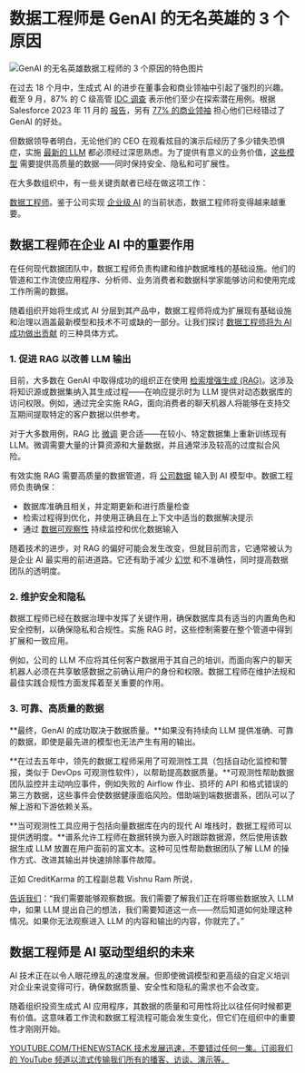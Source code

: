 # 数据工程师是 GenAI 的无名英雄的 3 个原因

![GenAI 的无名英雄数据工程师的 3 个原因的特色图片](https://cdn.thenewstack.io/media/2024/03/4ba5b17e-technology-4256272_1280-1024x683.jpg)

在过去 18 个月中，生成式 AI 的进步在董事会和商业领袖中引起了强烈的兴趣。截至 9 月，87% 的 C 级高管 [IDC 调查](https://www.idc.com/getdoc.jsp?containerId=US50123123&pageType=PRINTFRIENDLY) 表示他们至少在探索潜在用例。根据 Salesforce 2023 年 11 月的 [报告](https://www.salesforce.com/resources/research-reports/state-of-data-analytics/)，另有 [77% 的商业领袖](https://www.salesforce.com/resources/research-reports/state-of-data-analytics/) 担心他们已经错过了 GenAI 的好处。

但数据领导者明白，无论他们的 CEO 在观看炫目的演示后经历了多少错失恐惧症，实施 [最新的 LLM](https://thenewstack.io/large-language-models-open-source-llms-in-2023/) 都必须经过深思熟虑。为了提供有意义的业务价值，[这些模型](https://thenewstack.io/the-building-blocks-of-llms-vectors-tokens-and-embeddings/) 需要提供高质量的数据——同时保持安全、隐私和可扩展性。

在大多数组织中，有一些关键贡献者已经在做这项工作：

[数据工程师](https://thenewstack.io/top-10-tools-for-data-engineers/)。鉴于公司实现 [企业级 AI](https://www.montecarlodata.com/blog-the-moat-for-enterprise-ai-is-rag-fine-tuning/) 的当前状态，数据工程师将变得越来越重要。

## 数据工程师在企业 AI 中的重要作用

在任何现代数据团队中，数据工程师负责构建和维护数据堆栈的基础设施。他们的管道和工作流使应用程序、分析师、业务消费者和数据科学家能够访问和使用完成工作所需的数据。

随着组织开始将生成式 AI 分层到其产品中，数据工程师将成为扩展现有基础设施和治理以涵盖最新模型和技术不可或缺的一部分。让我们探讨 [数据工程师将为 AI 成功做出贡献](https://thenewstack.io/data-engineer-critical-role-for-data-success/) 的三种具体方式。

### 1. 促进 RAG 以改善 LLM 输出

目前，大多数在 GenAI 中取得成功的组织正在使用 [检索增强生成 (RAG)](https://www.montecarlodata.com/blog-the-moat-for-enterprise-ai-is-rag-fine-tuning/)。这涉及将知识源或数据集纳入其生成过程——在响应提示时为 LLM 提供对动态数据库的访问权限。例如，通过完全实施 RAG，面向消费者的聊天机器人将能够在支持交互期间提取特定的客户数据以供参考。

对于大多数用例，RAG 比 [微调](https://www.anyscale.com/blog/fine-tuning-is-for-form-not-facts) 更合适——在较小、特定数据集上重新训练现有 LLM。微调需要大量的计算资源和大量数据，并且通常涉及较高的过度拟合风险。

有效实施 RAG 需要高质量的数据管道，将 [公司数据](https://thenewstack.io/the-next-wave-of-big-data-companies-in-the-age-of-chatgpt/) 输入到 AI 模型中。数据工程师负责确保：

- 数据库准确且相关，并定期更新和进行质量检查
- 检索过程得到优化，并使用正确且在上下文中适当的数据解决提示
- 通过 [数据可观察性](https://thenewstack.io/what-is-data-observability-and-why-does-it-matter/) 持续监控和优化数据输入

随着技术的进步，对 RAG 的偏好可能会发生改变，但就目前而言，它通常被认为是企业 AI 最实用的前进道路。它还有助于减少 [幻觉](https://www.pinecone.io/learn/options-for-solving-hallucinations-in-generative-ai/) 和不准确性，同时提高数据团队的透明度。

### 2. 维护安全和隐私

数据工程师已经在数据治理中发挥了关键作用，确保数据库具有适当的内置角色和安全控制，以确保隐私和合规性。实施 RAG 时，这些控制需要在整个管道中得到扩展和一致应用。

例如，公司的 LLM 不应将其任何客户数据用于其自己的培训，而面向客户的聊天机器人必须在共享敏感数据之前确认用户的身份和权限。数据工程师在维护法规和最佳实践合规性方面发挥着至关重要的作用。

### 3. 可靠、高质量的数据
**最终，GenAI 的成功取决于数据质量。**如果没有持续向 LLM 提供准确、可靠的数据，即使是最先进的模型也无法产生有用的输出。

**在过去五年中，领先的数据工程师采用了可观测性工具（包括自动化监控和警报，类似于 DevOps 可观测性软件），以帮助提高数据质量。**可观测性帮助数据团队监控并主动响应事件，例如失败的 Airflow 作业、损坏的 API 和格式错误的第三方数据，这些事件会使数据健康面临风险。借助端到端数据谱系，团队可以了解上游和下游依赖关系。

**当可观测性工具应用于包括向量数据库在内的现代 AI 堆栈时，数据工程师可以提供透明度。**谱系允许工程师在数据转换为嵌入时跟踪数据源，然后使用该数据生成 LLM 放置在用户面前的富文本。这种可见性帮助数据团队了解 LLM 的操作方式、改进其输出并快速排除事件故障。

正如 CreditKarma 的工程副总裁 Vishnu Ram 所说，

[告诉我们](https://www.montecarlodata.com/blog-credit-karmas-journey-to-reliable-generative-ai-models-with-data-observability/)：“我们需要能够观察数据。我们需要了解我们正在将哪些数据放入 LLM 中，如果 LLM 提出自己的想法，我们需要知道这一点——然后知道如何处理这种情况。如果你无法观察进入 LLM 的内容和输出的内容，你就完了。”

## 数据工程师是 AI 驱动型组织的未来

AI 技术正在以令人眼花缭乱的速度发展。但即使微调模型和更高级的自定义培训对企业来说变得可行，确保数据质量、安全性和隐私的需求也不会改变。

随着组织投资生成式 AI 应用程序，其数据的质量和可用性将比以往任何时候都更有价值。这意味着工作流和数据工程流程可能会发生变化，但它们在组织中的重要性才刚刚开始。

[
YOUTUBE.COM/THENEWSTACK
技术发展迅速，不要错过任何一集。订阅我们的 YouTube
频道以流式传输我们所有的播客、访谈、演示等。
](https://youtube.com/thenewstack?sub_confirmation=1)